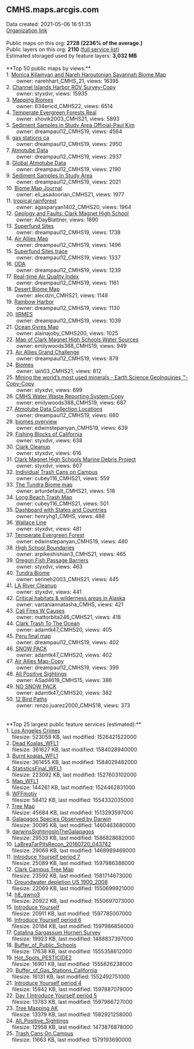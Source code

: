 <h2>CMHS.maps.arcgis.com</h2> Data created: 2021-05-06 16:51:35 <br /><a target='new' href='https://CMHS.maps.arcgis.com'>Organization link</a><br /><br />Public maps on this org: <b>2728 (2236% of the average.)</b><br />Public layers on this org: <b>2110 </b>(<a target='new' href='https://services.arcgis.com/DEoxb4q3EJppiDKC/ArcGIS/rest/services'>full service list</a>)<br />Estimated storaged used by feature layers: <b>3,032 MB</b><br /><br />**Top 50 public maps by views:**<br />  1. <a target='new' href='https://www.arcgis.com/home/item.html?id=33ab029a0e31413abf55694e14249de4'>Monica Kilamyan and Nareh Haroutonian Savannah Biome Map</a> <br />  &nbsp;&nbsp;&nbsp;&nbsp; &nbsp;&nbsp;owner: narehhart_CMHS_21, views: 16395<br />  2. <a target='new' href='https://www.arcgis.com/home/item.html?id=807a9db950be48f49efaef4a4fee7f0c'>Channel Islands Harbor ROV Survey-Copy</a> <br />  &nbsp;&nbsp;&nbsp;&nbsp; &nbsp;&nbsp;owner: styxdvr, views: 15935<br />  3. <a target='new' href='https://www.arcgis.com/home/item.html?id=2574912dcd1a404a8897cf455543990c'>Mapping Biomes</a> <br />  &nbsp;&nbsp;&nbsp;&nbsp; &nbsp;&nbsp;owner: 634ericd_CMHS22, views: 6514<br />  4. <a target='new' href='https://www.arcgis.com/home/item.html?id=81a77615634242a394f81bdfcbdb51af'>Temperate Evergreen Forests Real</a> <br />  &nbsp;&nbsp;&nbsp;&nbsp; &nbsp;&nbsp;owner: xhovik2003_CMHS21, views: 5893<br />  5. <a target='new' href='https://www.arcgis.com/home/item.html?id=39380fbaf18a4523a59b2993fa3add66'>Sediment Samples in Study Area Official-Paul Kim</a> <br />  &nbsp;&nbsp;&nbsp;&nbsp; &nbsp;&nbsp;owner: dreampaul12_CMHS19, views: 4564<br />  6. <a target='new' href='https://www.arcgis.com/home/item.html?id=c5f2b071030042768390cb53556c1f5d'>gas stations ca</a> <br />  &nbsp;&nbsp;&nbsp;&nbsp; &nbsp;&nbsp;owner: dreampaul12_CMHS19, views: 2950<br />  7. <a target='new' href='https://www.arcgis.com/home/item.html?id=d6700a85809a42cab3f173691ab025da'>Atmotube Data</a> <br />  &nbsp;&nbsp;&nbsp;&nbsp; &nbsp;&nbsp;owner: dreampaul12_CMHS19, views: 2937<br />  8. <a target='new' href='https://www.arcgis.com/home/item.html?id=b9c2adc0fa77446696d430b1588ba9d2'>Global Atmotube Data</a> <br />  &nbsp;&nbsp;&nbsp;&nbsp; &nbsp;&nbsp;owner: dreampaul12_CMHS19, views: 2190<br />  9. <a target='new' href='https://www.arcgis.com/home/item.html?id=9e289ec32e054172a39df995a79a828f'>Sediment Samples In Study Area</a> <br />  &nbsp;&nbsp;&nbsp;&nbsp; &nbsp;&nbsp;owner: dreampaul12_CMHS19, views: 2021<br />  10. <a target='new' href='https://www.arcgis.com/home/item.html?id=26459b49d28b4a2886ea3802a1c07f87'>Biome Map Journal</a> <br />  &nbsp;&nbsp;&nbsp;&nbsp; &nbsp;&nbsp;owner: eli_asadoorian_CMHS21, views: 1977<br />  11. <a target='new' href='https://www.arcgis.com/home/item.html?id=e65f105b3e21441cb9d68df0c4f157ac'>tropical rainforest</a> <br />  &nbsp;&nbsp;&nbsp;&nbsp; &nbsp;&nbsp;owner: agasparyan1402_CMHS20, views: 1964<br />  12. <a target='new' href='https://www.arcgis.com/home/item.html?id=fb7f3edcd31f420fb36375cdd380758a'>Geology and Faults: Clark Magnet High School</a> <br />  &nbsp;&nbsp;&nbsp;&nbsp; &nbsp;&nbsp;owner: ADayBlattner, views: 1890<br />  13. <a target='new' href='https://www.arcgis.com/home/item.html?id=82bed07408d44fc69943a0739e0c2be0'>Superfund Sites</a> <br />  &nbsp;&nbsp;&nbsp;&nbsp; &nbsp;&nbsp;owner: dreampaul12_CMHS19, views: 1738<br />  14. <a target='new' href='https://www.arcgis.com/home/item.html?id=749aa82161d94312a48d1e4e839e1e72'>Air Allies Map</a> <br />  &nbsp;&nbsp;&nbsp;&nbsp; &nbsp;&nbsp;owner: dreampaul12_CMHS19, views: 1496<br />  15. <a target='new' href='https://www.arcgis.com/home/item.html?id=d11590a47e164a21a26bb4378b6454df'>Superfund Sites trace</a> <br />  &nbsp;&nbsp;&nbsp;&nbsp; &nbsp;&nbsp;owner: dreampaul12_CMHS19, views: 1337<br />  16. <a target='new' href='https://www.arcgis.com/home/item.html?id=b93b0ea04c804585b23c93f6c255c7e0'>ODA</a> <br />  &nbsp;&nbsp;&nbsp;&nbsp; &nbsp;&nbsp;owner: dreampaul12_CMHS19, views: 1239<br />  17. <a target='new' href='https://www.arcgis.com/home/item.html?id=44d971367cda4b63b04d9012842928af'>Real-time Air Quality Index</a> <br />  &nbsp;&nbsp;&nbsp;&nbsp; &nbsp;&nbsp;owner: dreampaul12_CMHS19, views: 1161<br />  18. <a target='new' href='https://www.arcgis.com/home/item.html?id=1ffadb1145a7479a8884b5e3a630eda5'>Desert Biome Map</a> <br />  &nbsp;&nbsp;&nbsp;&nbsp; &nbsp;&nbsp;owner: alecdzn_CMHS21, views: 1148<br />  19. <a target='new' href='https://www.arcgis.com/home/item.html?id=da466b10b3d44b2397e6bd7327de3c9f'>Rainbow Harbor</a> <br />  &nbsp;&nbsp;&nbsp;&nbsp; &nbsp;&nbsp;owner: dreampaul12_CMHS19, views: 1130<br />  20. <a target='new' href='https://www.arcgis.com/home/item.html?id=8b8f81da0038467583c1648c2bc852d7'>IIRMES</a> <br />  &nbsp;&nbsp;&nbsp;&nbsp; &nbsp;&nbsp;owner: dreampaul12_CMHS19, views: 1039<br />  21. <a target='new' href='https://www.arcgis.com/home/item.html?id=2a16d308df134f228e59642db54eef36'>Ocean Gyres Map</a> <br />  &nbsp;&nbsp;&nbsp;&nbsp; &nbsp;&nbsp;owner: alainajoby_CMHS200, views: 1025<br />  22. <a target='new' href='https://www.arcgis.com/home/item.html?id=f8d631abebf04cbaab82f4b57e8a0b19'>Map of Clark Magnet High Schools Water Sources</a> <br />  &nbsp;&nbsp;&nbsp;&nbsp; &nbsp;&nbsp;owner: emilywoods388_CMHS19, views: 949<br />  23. <a target='new' href='https://www.arcgis.com/home/item.html?id=72564e04526b46b0b2542d7f30b040a5'>Air Allies Grand Challenge</a> <br />  &nbsp;&nbsp;&nbsp;&nbsp; &nbsp;&nbsp;owner: dreampaul12_CMHS19, views: 879<br />  24. <a target='new' href='https://www.arcgis.com/home/item.html?id=5486548e51e24dbea0096a3596c67609'> Biomes</a> <br />  &nbsp;&nbsp;&nbsp;&nbsp; &nbsp;&nbsp;owner: iain03_CMHS21, views: 812<br />  25. <a target='new' href='https://www.arcgis.com/home/item.html?id=7106f127423b42eaa4edecb8f35405d5'>Mining the world’s most used minerals - Earth Science GeoInquiries ™-Copy-Copy</a> <br />  &nbsp;&nbsp;&nbsp;&nbsp; &nbsp;&nbsp;owner: styxdvr, views: 699<br />  26. <a target='new' href='https://www.arcgis.com/home/item.html?id=7f55e02b115f4e5d8d93c76d61606597'>CMHS Water Waste Reporting System-Copy</a> <br />  &nbsp;&nbsp;&nbsp;&nbsp; &nbsp;&nbsp;owner: emilywoods388_CMHS19, views: 687<br />  27. <a target='new' href='https://www.arcgis.com/home/item.html?id=37240d5e03504b54add71031c2d14451'>Atmotube Data Collection Locations</a> <br />  &nbsp;&nbsp;&nbsp;&nbsp; &nbsp;&nbsp;owner: dreampaul12_CMHS19, views: 680<br />  28. <a target='new' href='https://www.arcgis.com/home/item.html?id=5c8c47d3ec7b46a6aa311f31738a4f49'>biomes overview</a> <br />  &nbsp;&nbsp;&nbsp;&nbsp; &nbsp;&nbsp;owner: edwinstepanyan_CMHS19, views: 639<br />  29. <a target='new' href='https://www.arcgis.com/home/item.html?id=9d684f57989d42e2aa662f7c229627ff'>Fishing Blocks of California</a> <br />  &nbsp;&nbsp;&nbsp;&nbsp; &nbsp;&nbsp;owner: styxdvr, views: 638<br />  30. <a target='new' href='https://www.arcgis.com/home/item.html?id=cd554a41c8b045c3a6a3f2c6b7d1378b'>Clark Cleanup</a> <br />  &nbsp;&nbsp;&nbsp;&nbsp; &nbsp;&nbsp;owner: styxdvr, views: 616<br />  31. <a target='new' href='https://www.arcgis.com/home/item.html?id=df43c449465c4f8c89498a86b68a9f07'>Clark Magnet High Schools Marine Debris Project</a> <br />  &nbsp;&nbsp;&nbsp;&nbsp; &nbsp;&nbsp;owner: styxdvr, views: 607<br />  32. <a target='new' href='https://www.arcgis.com/home/item.html?id=1f6232aacacc44cfb9cbeb9ff156d1ed'>Individual Trash Cans on Campus</a> <br />  &nbsp;&nbsp;&nbsp;&nbsp; &nbsp;&nbsp;owner: cubey116_CMHS21, views: 559<br />  33. <a target='new' href='https://www.arcgis.com/home/item.html?id=17d41f08e4fd4f8e8161dffe7affb6e3'>The Tundra Biome map</a> <br />  &nbsp;&nbsp;&nbsp;&nbsp; &nbsp;&nbsp;owner: arturdefault_CMHS21, views: 518<br />  34. <a target='new' href='https://www.arcgis.com/home/item.html?id=fbcaf7919bb24546b59e6011b1c72728'>Long Beach Trash Map</a> <br />  &nbsp;&nbsp;&nbsp;&nbsp; &nbsp;&nbsp;owner: cubey116_CMHS21, views: 501<br />  35. <a target='new' href='https://www.arcgis.com/home/item.html?id=fbf16261431149bdbdb74323afc7ab0b'>Dashboard with States and Countries</a> <br />  &nbsp;&nbsp;&nbsp;&nbsp; &nbsp;&nbsp;owner: henryhg1_CMHS, views: 488<br />  36. <a target='new' href='https://www.arcgis.com/home/item.html?id=ee36a6c18cd0424498a7c7dc3df5ee34'>Wallace Line</a> <br />  &nbsp;&nbsp;&nbsp;&nbsp; &nbsp;&nbsp;owner: styxdvr, views: 481<br />  37. <a target='new' href='https://www.arcgis.com/home/item.html?id=b6fbdb1108aa4f7db0dc4f67e6c19c3b'>Temperate Evergreen Forest</a> <br />  &nbsp;&nbsp;&nbsp;&nbsp; &nbsp;&nbsp;owner: edwinstepanyan_CMHS19, views: 480<br />  38. <a target='new' href='https://www.arcgis.com/home/item.html?id=04ac59b521fe4ee8981b3e7c4c0c7bdf'>High School Boundaries</a> <br />  &nbsp;&nbsp;&nbsp;&nbsp; &nbsp;&nbsp;owner: arpikeshishian3_CMHS21, views: 465<br />  39. <a target='new' href='https://www.arcgis.com/home/item.html?id=4daca67cd1bb4dd9a335cff6c34362f0'>Oregon Fish Passage Barriers</a> <br />  &nbsp;&nbsp;&nbsp;&nbsp; &nbsp;&nbsp;owner: styxdvr, views: 463<br />  40. <a target='new' href='https://www.arcgis.com/home/item.html?id=f49b711858eb424c943d85c7987ac579'>Tundra Biome  </a> <br />  &nbsp;&nbsp;&nbsp;&nbsp; &nbsp;&nbsp;owner: serineh2003_CMHS21, views: 445<br />  41. <a target='new' href='https://www.arcgis.com/home/item.html?id=2a305cd9629f46cf90c3093121a25db9'>LA River Cleanup</a> <br />  &nbsp;&nbsp;&nbsp;&nbsp; &nbsp;&nbsp;owner: styxdvr, views: 441<br />  42. <a target='new' href='https://www.arcgis.com/home/item.html?id=fdb9678f43aa4dcc95226e6a0b2923cc'>Critical habitats & wilderness areas in Alaska</a> <br />  &nbsp;&nbsp;&nbsp;&nbsp; &nbsp;&nbsp;owner: vartaniannatasha_CMHS, views: 421<br />  43. <a target='new' href='https://www.arcgis.com/home/item.html?id=cc204ec0c6fc40ccbef8ad5ade93f124'>Cali Fires W Causes</a> <br />  &nbsp;&nbsp;&nbsp;&nbsp; &nbsp;&nbsp;owner: mattorbita246_CMHS21, views: 418<br />  44. <a target='new' href='https://www.arcgis.com/home/item.html?id=5dc1b930f89f46e0b9221d19f07dfc2f'>Clark Trash To The Ocean</a> <br />  &nbsp;&nbsp;&nbsp;&nbsp; &nbsp;&nbsp;owner: adamtk47_CMHS20, views: 405<br />  45. <a target='new' href='https://www.arcgis.com/home/item.html?id=929085481bf54f04827da667eba2770a'>Peru final map</a> <br />  &nbsp;&nbsp;&nbsp;&nbsp; &nbsp;&nbsp;owner: dreampaul12_CMHS19, views: 402<br />  46. <a target='new' href='https://www.arcgis.com/home/item.html?id=ed36ba506f834a7281794612380beccc'>SNOW PACK</a> <br />  &nbsp;&nbsp;&nbsp;&nbsp; &nbsp;&nbsp;owner: adamtk47_CMHS20, views: 402<br />  47. <a target='new' href='https://www.arcgis.com/home/item.html?id=d5c546f3e1b44fe18c07cf07f1f5aa5e'>Air Allies Map-Copy</a> <br />  &nbsp;&nbsp;&nbsp;&nbsp; &nbsp;&nbsp;owner: dreampaul12_CMHS19, views: 399<br />  48. <a target='new' href='https://www.arcgis.com/home/item.html?id=213328d293304014a40478f0c0a5b905'>All Positive Sightings</a> <br />  &nbsp;&nbsp;&nbsp;&nbsp; &nbsp;&nbsp;owner: ASad4619_CMHS15, views: 386<br />  49. <a target='new' href='https://www.arcgis.com/home/item.html?id=123c75def7374a50bf89bf817db48e9c'>NO SNOW PACK</a> <br />  &nbsp;&nbsp;&nbsp;&nbsp; &nbsp;&nbsp;owner: adamtk47_CMHS20, views: 382<br />  50. <a target='new' href='https://www.arcgis.com/home/item.html?id=81d47702dcbc4f84807371e0c113a5e7'>12 Bird Paths</a> <br />  &nbsp;&nbsp;&nbsp;&nbsp; &nbsp;&nbsp;owner: renzo.juarez2000_CMHS18, views: 373<br /><br /><br />**Top 25 largest public feature services (estimated):**<br /> 1. <a target='new' href='https://www.arcgis.com/home/item.html?id=e515555caf3e49bbb99b43d02350aa05'>Los Angeles Crimes</a><br /> &nbsp;&nbsp;&nbsp;&nbsp;filesize: 523059 KB, last modified: 1526421522000<br /> 2. <a target='new' href='https://www.arcgis.com/home/item.html?id=f66a0a00d90d4dc59632f8cd6ceb19f4'>Dead Koalas_WFL1</a><br /> &nbsp;&nbsp;&nbsp;&nbsp;filesize: 361627 KB, last modified: 1584028940000<br /> 3. <a target='new' href='https://www.arcgis.com/home/item.html?id=d63e8549d47540228dfde9b9bfd60c69'>Burnt koalas_WFL1</a><br /> &nbsp;&nbsp;&nbsp;&nbsp;filesize: 361455 KB, last modified: 1584029482000<br /> 4. <a target='new' href='https://www.arcgis.com/home/item.html?id=9abfe2bc5cff4b33ba055c1f9e45946d'>StatisticsFinal_WFL1</a><br /> &nbsp;&nbsp;&nbsp;&nbsp;filesize: 223092 KB, last modified: 1527603102000<br /> 5. <a target='new' href='https://www.arcgis.com/home/item.html?id=980bb8880a4b4ca6a304f4a9db8d0c49'>Map_WFL1</a><br /> &nbsp;&nbsp;&nbsp;&nbsp;filesize: 144261 KB, last modified: 1524462831000<br /> 6. <a target='new' href='https://www.arcgis.com/home/item.html?id=85fb19d9d6d849e48f4011d34700a450'>WFFmotiv</a><br /> &nbsp;&nbsp;&nbsp;&nbsp;filesize: 58412 KB, last modified: 1554332035000<br /> 7. <a target='new' href='https://www.arcgis.com/home/item.html?id=779fa4e37eca40e9ba27de2085328f75'>Tree Map</a><br /> &nbsp;&nbsp;&nbsp;&nbsp;filesize: 45684 KB, last modified: 1513293597000<br /> 8. <a target='new' href='https://www.arcgis.com/home/item.html?id=6c6e0537fc594ed5820baf6dc881aab3'>Galapagos Species Observed by Darwin</a><br /> &nbsp;&nbsp;&nbsp;&nbsp;filesize: 30095 KB, last modified: 1460463680000<br /> 9. <a target='new' href='https://www.arcgis.com/home/item.html?id=8346466f5ac243c99bf59cd0b55b6edc'>darwinsSightingsInTheGalapagos</a><br /> &nbsp;&nbsp;&nbsp;&nbsp;filesize: 29533 KB, last modified: 1586828682000<br /> 10. <a target='new' href='https://www.arcgis.com/home/item.html?id=748de845944f4e17bbdc52de4ba9e22b'>LaBreaTarPitsRecon_20160720_043742</a><br /> &nbsp;&nbsp;&nbsp;&nbsp;filesize: 29069 KB, last modified: 1468989469000<br /> 11. <a target='new' href='https://www.arcgis.com/home/item.html?id=f4764a7f2a8a4a8ca760bf15b91c6562'>Introduce Yourself  period 7</a><br /> &nbsp;&nbsp;&nbsp;&nbsp;filesize: 25089 KB, last modified: 1597986386000<br /> 12. <a target='new' href='https://www.arcgis.com/home/item.html?id=3deb44d0adaf4d42806f5209be467852'>Clark Campus Tree Map</a><br /> &nbsp;&nbsp;&nbsp;&nbsp;filesize: 23592 KB, last modified: 1581714673000<br /> 13. <a target='new' href='https://www.arcgis.com/home/item.html?id=d32fc262efb94436a3eba02f96978e8b'>Groundwater depletion US 1900_2008</a><br /> &nbsp;&nbsp;&nbsp;&nbsp;filesize: 22069 KB, last modified: 1550699921000<br /> 14. <a target='new' href='https://www.arcgis.com/home/item.html?id=5f912961698b4cad98637f7bf598d1e4'>h8_gwno3</a><br /> &nbsp;&nbsp;&nbsp;&nbsp;filesize: 20922 KB, last modified: 1550697073000<br /> 15. <a target='new' href='https://www.arcgis.com/home/item.html?id=73f11be2284d4a58860cd74d1eebd6e9'>Introduce Yourself</a><br /> &nbsp;&nbsp;&nbsp;&nbsp;filesize: 20911 KB, last modified: 1597785007000<br /> 16. <a target='new' href='https://www.arcgis.com/home/item.html?id=503126fc7dad4d508ca392686180bbed'>Introduce Yourself  period 6</a><br /> &nbsp;&nbsp;&nbsp;&nbsp;filesize: 20184 KB, last modified: 1597986856000<br /> 17. <a target='new' href='https://www.arcgis.com/home/item.html?id=5ec79c0f617447cf8ef9f5ab7d01fe97'>Catalina Sargassum Horneri Survey</a><br /> &nbsp;&nbsp;&nbsp;&nbsp;filesize: 19923 KB, last modified: 1488837397000<br /> 18. <a target='new' href='https://www.arcgis.com/home/item.html?id=72cf619cabf14626bed1b04d5fc85252'>Buffer_of_Public_Schools</a><br /> &nbsp;&nbsp;&nbsp;&nbsp;filesize: 17638 KB, last modified: 1555358612000<br /> 19. <a target='new' href='https://www.arcgis.com/home/item.html?id=ad76d6f1b810450d9c0bb1613603a96a'>Hot_Spots_PESTICIDE2</a><br /> &nbsp;&nbsp;&nbsp;&nbsp;filesize: 16901 KB, last modified: 1555826238000<br /> 20. <a target='new' href='https://www.arcgis.com/home/item.html?id=dd60497a532d4763bbec305de012d52b'>Buffer_of_Gas_Stations_California</a><br /> &nbsp;&nbsp;&nbsp;&nbsp;filesize: 16131 KB, last modified: 1552492751000<br /> 21. <a target='new' href='https://www.arcgis.com/home/item.html?id=5ecd6047d4e045088be458f7d6b99b87'>Introduce Yourself  period 4</a><br /> &nbsp;&nbsp;&nbsp;&nbsp;filesize: 15942 KB, last modified: 1597887078000<br /> 22. <a target='new' href='https://www.arcgis.com/home/item.html?id=441f2312fe3f43feb55bc186fd4425b8'>Day 1 Introduce Yourself  period 5</a><br /> &nbsp;&nbsp;&nbsp;&nbsp;filesize: 13783 KB, last modified: 1597986727000<br /> 23. <a target='new' href='https://www.arcgis.com/home/item.html?id=4e451ff0ab724045b3b820720d9d47b3'>Tree Mapping AK</a><br /> &nbsp;&nbsp;&nbsp;&nbsp;filesize: 13379 KB, last modified: 1582921258000<br /> 24. <a target='new' href='https://www.arcgis.com/home/item.html?id=6d68067f689f4286ac1bc165bdb660ec'>All_Positive_Sightings</a><br /> &nbsp;&nbsp;&nbsp;&nbsp;filesize: 12958 KB, last modified: 1473876878000<br /> 25. <a target='new' href='https://www.arcgis.com/home/item.html?id=841b4806db704edcb47c3e8a52d50f86'>Trash Cans On Campus</a><br /> &nbsp;&nbsp;&nbsp;&nbsp;filesize: 11663 KB, last modified: 1579193690000<br />